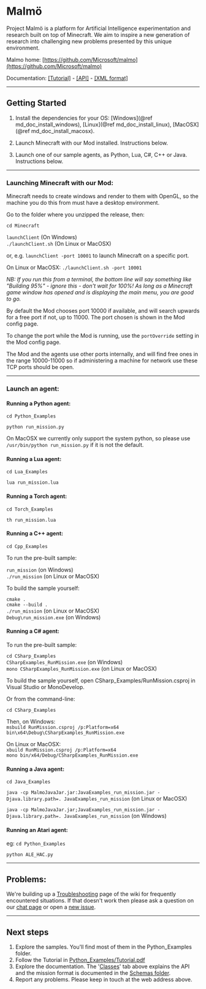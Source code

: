 # Malmö #

Project Malmö is a platform for Artificial Intelligence experimentation and research built on top of Minecraft. We aim to inspire a new generation of research into challenging new problems presented by this unique environment.

Malmo home: [https://github.com/Microsoft/malmo](https://github.com/Microsoft/malmo)

Documentation: [[Tutorial]](../Python_Examples/Tutorial.pdf) - [[API]](annotated.html) - [[XML format]](../Schemas/Mission.html)

----
    
## Getting Started ##

1. Install the dependencies for your OS: [Windows](@ref md_doc_install_windows), [Linux](@ref md_doc_install_linux), [MacOSX](@ref md_doc_install_macosx).

2. Launch Minecraft with our Mod installed. Instructions below.

3. Launch one of our sample agents, as Python, Lua, C#, C++ or Java. Instructions below.


----

### Launching Minecraft with our Mod: ###

Minecraft needs to create windows and render to them with OpenGL, so the machine you do this from must have a desktop environment.

Go to the folder where you unzipped the release, then:

`cd Minecraft`

`launchClient` (On Windows)  
`./launchClient.sh` (On Linux or MacOSX)

or, e.g. `launchClient -port 10001` to launch Minecraft on a specific port.

On Linux or MacOSX: `./launchClient.sh -port 10001`

*NB: If you run this from a terminal, the bottom line will say something like "Building 95%" - ignore this - don't wait for 100%! As long as a Minecraft game window has opened and is displaying the main menu, you are good to go.*

By default the Mod chooses port 10000 if available, and will search upwards for a free port if not, up to 11000.
The port chosen is shown in the Mod config page.

To change the port while the Mod is running, use the `portOverride` setting in the Mod config page.

The Mod and the agents use other ports internally, and will find free ones in the range 10000-11000 so if administering
a machine for network use these TCP ports should be open.

----

### Launch an agent: ###

#### Running a Python agent: ####

`cd Python_Examples`

`python run_mission.py`

On MacOSX we currently only support the system python, so please use `/usr/bin/python run_mission.py` if it is not the default. 

#### Running a Lua agent: ####

`cd Lua_Examples`

`lua run_mission.lua`

#### Running a Torch agent: ####

`cd Torch_Examples`

`th run_mission.lua`

#### Running a C++ agent: ####

`cd Cpp_Examples`

To run the pre-built sample:

`run_mission` (on Windows)  
`./run_mission` (on Linux or MacOSX)

To build the sample yourself:

`cmake .`  
`cmake --build .`  
`./run_mission` (on Linux or MacOSX)  
`Debug\run_mission.exe` (on Windows)

#### Running a C# agent: ####

To run the pre-built sample:

`cd CSharp_Examples`  
`CSharpExamples_RunMission.exe` (on Windows)  
`mono CSharpExamples_RunMission.exe` (on Linux or MacOSX)

To build the sample yourself, open CSharp_Examples/RunMission.csproj in Visual Studio or MonoDevelop.

Or from the command-line:

`cd CSharp_Examples`

Then, on Windows:  
`msbuild RunMission.csproj /p:Platform=x64`  
`bin\x64\Debug\CSharpExamples_RunMission.exe`

On Linux or MacOSX:  
`xbuild RunMission.csproj /p:Platform=x64`  
`mono bin/x64/Debug/CSharpExamples_RunMission.exe`

#### Running a Java agent: ####

`cd Java_Examples`

`java -cp MalmoJavaJar.jar:JavaExamples_run_mission.jar -Djava.library.path=. JavaExamples_run_mission` (on Linux or MacOSX)

`java -cp MalmoJavaJar.jar;JavaExamples_run_mission.jar -Djava.library.path=. JavaExamples_run_mission` (on Windows)

#### Running an Atari agent: ####

eg:
`cd Python_Examples`

`python ALE_HAC.py`

----

## Problems: ##

We're building up a [Troubleshooting](https://github.com/Microsoft/malmo/wiki/Troubleshooting) page of the wiki for frequently encountered situations. If that doesn't work then please ask a question on our [chat page](https://gitter.im/Microsoft/malmo) or open a [new issue](https://github.com/Microsoft/malmo/issues/new).

----

## Next steps ##

1. Explore the samples. You'll find most of them in the Python_Examples folder.
2. Follow the Tutorial in [Python_Examples/Tutorial.pdf](../Python_Examples/Tutorial.pdf)
3. Explore the documentation. The '[Classes](annotated.html)' tab above explains the API and the mission format is documented in the [Schemas folder](../Schemas/Mission.html).
4. Report any problems. Please keep in touch at the web address above.

